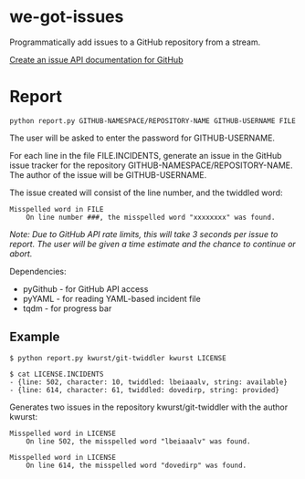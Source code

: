 # we-got-issues

Programmatically add issues to a GitHub repository from a stream.

[Create an issue API documentation for GitHub](https://developer.github.com/v3/issues/#create-an-issue)

# Report
`python report.py GITHUB-NAMESPACE/REPOSITORY-NAME GITHUB-USERNAME FILE`

The user will be asked to enter the password for GITHUB-USERNAME.

For each line in the file FILE.INCIDENTS, generate an issue in the GitHub issue tracker
for the repository GITHUB-NAMESPACE/REPOSITORY-NAME.
The author of the issue will be GITHUB-USERNAME.

The issue created will consist of the line number, and the twiddled word:

```
Misspelled word in FILE
    On line number ###, the misspelled word "xxxxxxxx" was found.
```

*Note: Due to GitHub API rate limits, this will take 3 seconds per issue to report.
The user will be given a time estimate and the chance to continue or abort.*

Dependencies:
- pyGithub - for GitHub API access
- pyYAML - for reading YAML-based incident file
- tqdm - for progress bar

## Example

```
$ python report.py kwurst/git-twiddler kwurst LICENSE
```

```
$ cat LICENSE.INCIDENTS
- {line: 502, character: 10, twiddled: lbeiaaalv, string: available}
- {line: 614, character: 61, twiddled: dovedirp, string: provided}
```

Generates two issues in the repository kwurst/git-twiddler with the author kwurst:

```
Misspelled word in LICENSE
    On line 502, the misspelled word "lbeiaaalv" was found.

Misspelled word in LICENSE
    On line 614, the misspelled word "dovedirp" was found.
```
